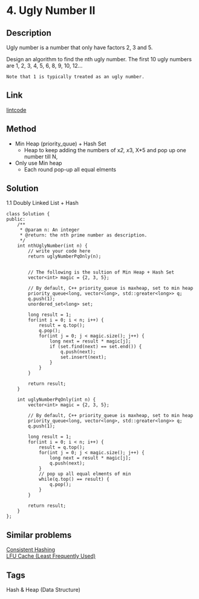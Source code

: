 # 4. Ugly Number II

## Description

Ugly number is a number that only have factors 2, 3 and 5.

Design an algorithm to find the nth ugly number. The first 10 ugly numbers are 1, 2, 3, 4, 5, 6, 8, 9, 10, 12...
```
Note that 1 is typically treated as an ugly number.
```
## Link
[lintcode](https://www.lintcode.com/problem/ugly-number-ii/)

## Method
* Min Heap (priority_quue) + Hash Set
  * Heap to keep adding the numbers of x*2, x*3, X*5 and pop up one number till N, 
* Only use Min heap 
  * Each round pop-up all equal elments 

## Solution
1.1 Doubly Linked List + Hash
~~~
class Solution {
public:
    /**
     * @param n: An integer
     * @return: the nth prime number as description.
     */
    int nthUglyNumber(int n) {
        // write your code here
        return uglyNumberPqOnly(n);
        

        // The following is the sultion of Min Heap + Hash Set
        vector<int> magic = {2, 3, 5};
        
        // By default, C++ priority_queue is maxheap, set to min heap 
        priority_queue<long, vector<long>, std::greater<long>> q;
        q.push(1);
        unordered_set<long> set;
        
        long result = 1;
        for(int i = 0; i < n; i++) {
            result = q.top();
            q.pop();
            for(int j = 0; j < magic.size(); j++) {
                long next = result * magic[j];
                if (set.find(next) == set.end()) {
                    q.push(next);
                    set.insert(next);
                }
            }
        }
        
        return result;        
    }
    
    int uglyNumberPqOnly(int n) {
        vector<int> magic = {2, 3, 5};
        
        // By default, C++ priority_queue is maxheap, set to min heap 
        priority_queue<long, vector<long>, std::greater<long>> q;
        q.push(1);

        long result = 1;
        for(int i = 0; i < n; i++) {
            result = q.top();
            for(int j = 0; j < magic.size(); j++) {
                long next = result * magic[j];
                q.push(next);
            }
            // pop up all equal elments of min
            while(q.top() == result) {
                q.pop();
            }
        }
        
        return result;        
    }
};
~~~

## Similar problems
[Consistent Hashing](https://www.lintcode.com/problem/consistent-hashing/)  
[LFU Cache (Least Frequently Used) ](https://www.lintcode.com/problem/lfu-cache/)  

## Tags
Hash & Heap (Data Structure)